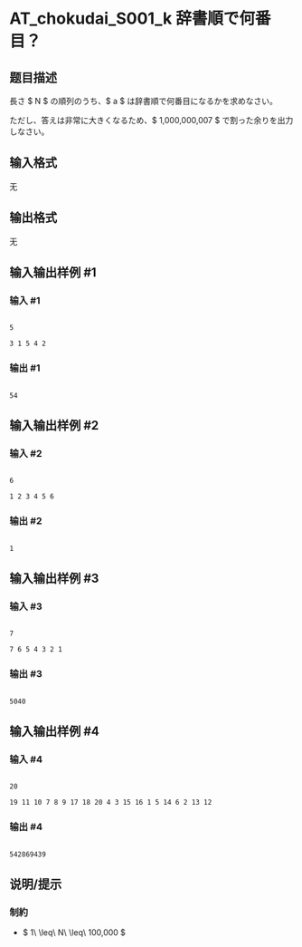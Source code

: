 # AT_chokudai_S001_k 辞書順で何番目？

## 题目描述

[problemUrl]: https://atcoder.jp/contests/chokudai_S001/tasks/chokudai_S001_k

長さ $ N $ の順列のうち、$ a $ は辞書順で何番目になるかを求めなさい。

ただし、答えは非常に大きくなるため、$ 1,000,000,007 $ で割った余りを出力しなさい。

## 输入格式

无

## 输出格式

无

## 输入输出样例 #1

### 输入 #1

```
5
3 1 5 4 2
```

### 输出 #1

```
54
```

## 输入输出样例 #2

### 输入 #2

```
6
1 2 3 4 5 6
```

### 输出 #2

```
1
```

## 输入输出样例 #3

### 输入 #3

```
7
7 6 5 4 3 2 1
```

### 输出 #3

```
5040
```

## 输入输出样例 #4

### 输入 #4

```
20
19 11 10 7 8 9 17 18 20 4 3 15 16 1 5 14 6 2 13 12
```

### 输出 #4

```
542869439
```

## 说明/提示

### 制約

- $ 1\ \leq\ N\ \leq\ 100,000 $